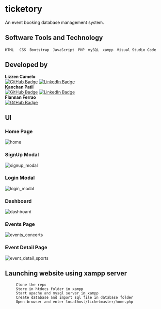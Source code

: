 # ticketory
An event booking database management system.

## Software Tools and Technology
```HTML ``` 
&nbsp;
```CSS```
&nbsp;
```Bootstrap```
&nbsp;
```JavaScript```
&nbsp;
```PHP```
&nbsp;
```mySQL```
&nbsp;
```xampp```
&nbsp;
```Visual Studio Code```

## Developed by

**Lizzen Camelo**   
[![GitHub Badge](https://img.shields.io/badge/GitHub-100000?style=for-the-badge&logo=github&logoColor=white)](https://github.com/lizzencamelo)
[![LinkedIn Badge](https://img.shields.io/badge/LinkedIn-0077B5?style=for-the-badge&logo=linkedin&logoColor=white)](https://www.linkedin.com/in/lizzen-camelo/)  
**Kanchan Patil**  
[![GitHub Badge](https://img.shields.io/badge/GitHub-100000?style=for-the-badge&logo=github&logoColor=white)](https://github.com/knchn08)
[![LinkedIn Badge](https://img.shields.io/badge/LinkedIn-0077B5?style=for-the-badge&logo=linkedin&logoColor=white)](https://www.linkedin.com/in/kanchan-patil-a37087200/)  
**Flannan Ferrao**  
[![GitHub Badge](https://img.shields.io/badge/GitHub-100000?style=for-the-badge&logo=github&logoColor=white)](https://github.com/flannanferrao)

## UI

### Home Page
![home](https://github.com/lizzencamelo/ticketory/blob/main/product/home.png)

### SignUp Modal  
![signup_modal](https://github.com/lizzencamelo/ticketory/blob/main/product/signup_modal.png)

### Login Modal   
![login_modal](https://github.com/lizzencamelo/ticketory/blob/main/product/login_modal.png)

### Dashboard   
![dashboard](https://github.com/lizzencamelo/ticketory/blob/main/product/dashboard_sec.png)

### Events Page
![events_concerts](https://github.com/lizzencamelo/ticketory/blob/main/product/events_concerts.png)

### Event Detail Page 
![event_detail_sports](https://github.com/lizzencamelo/ticketory/blob/main/product/event_detail_sport.png)



## Launching website using xampp server

         Clone the repo  
         Store in htdocs folder in xampp  
         Start apache and mysql server in xampp
         Create database and import sql file in database folder
         Open browser and enter localhost/ticketmaster/home.php
         
